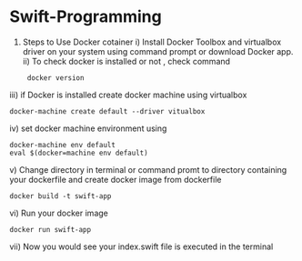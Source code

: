 # Swift-Programming

1. Steps to Use Docker cotainer
  i) Install Docker Toolbox and virtualbox driver on your system using command prompt or download Docker app.
  ii) To check docker is installed or not , check command
   
        docker version
iii) if Docker is installed create docker machine using virtualbox

    docker-machine create default --driver vitualbox
iv) set docker machine environment using

    docker-machine env default
    eval $(docker=machine env default)
v) Change directory in terminal or command promt to directory containing your dockerfile
  and create docker image from dockerfile
  
    docker build -t swift-app
vi) Run your docker image

    docker run swift-app
vii) Now you would see your index.swift file is executed in the terminal
